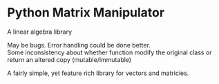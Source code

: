 # Python Matrix Manipulator
A linear algebra library

May be bugs. Error handling could be done better.   
Some inconsistency about whether function modify the original class or return an altered copy (mutable/immutable)

A fairly simple, yet feature rich library for vectors and matricies.
